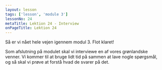 ```yaml
---
layout: lesson
tags: ['lesson', 'module 3']
lessonNo: 24
metaTitle: Lektion 24 - Interview
onPageTitle: Lektion 24
---
```

Så er vi nået hele vejen igennem modul 3. Flot klaret!

Som afslutning på modulet skal vi interviewe en af vores grønlandske venner. Vi kommer til at bruge lidt tid på sammen at lave nogle spørgsmål, og så skal vi prøve at forstå hvad de svarer på det.